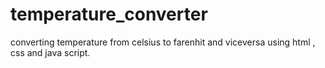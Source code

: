 # temperature_converter
converting temperature from celsius to farenhit and viceversa using html , css and java script.
